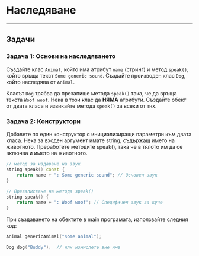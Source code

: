 # Наследяване


---
## Задачи
### Задача 1: Основи на наследяването
Създайте клас `Animal`, който има атрибут `name` (стринг) и метод `speak()`, който връща текст `Some generic sound`.
Създайте производен клас `Dog`, който наследява от `Animal`. 

Класът `Dog` трябва да презапише метода `speak()` така, че да връща текста `Woof woof`. Нека в този клас да **НЯМА** атрибути.
Създайте обект от двата класа и извикайте метода `speak()` за всеки от тях.


### Задача 2: Конструктори
Добавете по един конструктор с инициализиращи параметри към двата класа. Нека за входен аргумент имате string, съдържащ името на животното. Преработете методите speak(), така че в тялото им да се включва и името на животното.

```c++
// метод за издаване на звук
string speak() const {
    return name + ": Some generic sound"; // Основен звук
}
    
// Презаписване на метода speak()
string speak() {
    return name + ": Woof woof"; // Специфичен звук за куче
}
```
При създаването на обектите в main програмата, използвайте следния код:
```c++
Animal genericAnimal("some animal");

Dog dog("Buddy");  // или измислете вие име
```
